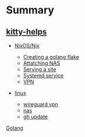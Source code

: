 # Summary

## [kitty-helps](./home.md)

* [NixOS/Nix]()
  - [Creating a golang flake](./nix/golang-flake.md)
  - [Attatching NAS](./nix/attatching-nas.md)
  - [Serving a site](./nix/serving-a-site.md)
  - [Systemd service](./nix/systemd-service.md)
  - [VPN](./nix/vpn.md)

* [linux]()
  - [wireguard vpn](./linux/vpn.md)
  - [nas](./linux/nas.md)
  - [gh update](./linux/run_on_gh_update.md)

[Golang](./golang.md)
